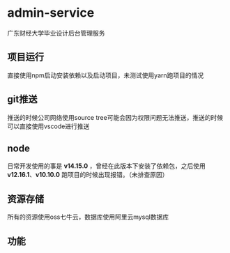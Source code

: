 # admin-service
广东财经大学毕业设计后台管理服务


## 项目运行

直接使用npm启动安装依赖以及启动项目，未测试使用yarn跑项目的情况


## git推送

推送的时候公司网络使用source tree可能会因为权限问题无法推送，推送的时候可以直接使用vscode进行推送


## node

日常开发使用的事是 **v14.15.0** ，曾经在此版本下安装了依赖包，之后使用 **v12.16.1**、**v10.10.0** 跑项目的时候出现报错。（未排查原因） 


## 资源存储

所有的资源使用oss七牛云，数据库使用阿里云mysql数据库


## 功能